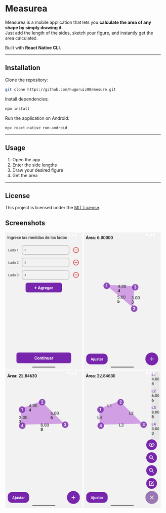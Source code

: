 # Measurea

Measurea is a mobile application that lets you **calculate the area of any shape by simply drawing it**.  
Just add the length of the sides, sketch your figure, and instantly get the area calculated.  

Built with **React Native CLI**.

---

## Installation

Clone the repository:
```bash
git clone https://github.com/hugoruiz00/mesure.git
```

Install dependencies:
```bash
npm install
```

Run the application on Android:
```bash
npx react-native run-android
```

---

## Usage
1. Open the app  
2. Enter the side lengths
3. Draw your desired figure  
4. Get the area  

---

## License
This project is licensed under the [MIT License](LICENSE).  

## Screenshots
<p float="left">
  <img src="screenshots/form_1.png" alt="Form" width="250"/>
  <img src="screenshots/figure_1.png" alt="Triangle" width="250"/>
  <img src="screenshots/figure_2.png" alt="Irregular shape" width="250"/>
  <img src="screenshots/options.png" alt="Options" width="250"/>
</p>